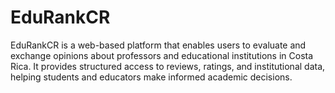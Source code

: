 # EduRankCR

EduRankCR is a web-based platform that enables users to evaluate and exchange opinions about professors and educational institutions in Costa Rica. It provides structured access to reviews, ratings, and institutional data, helping students and educators make informed academic decisions.
